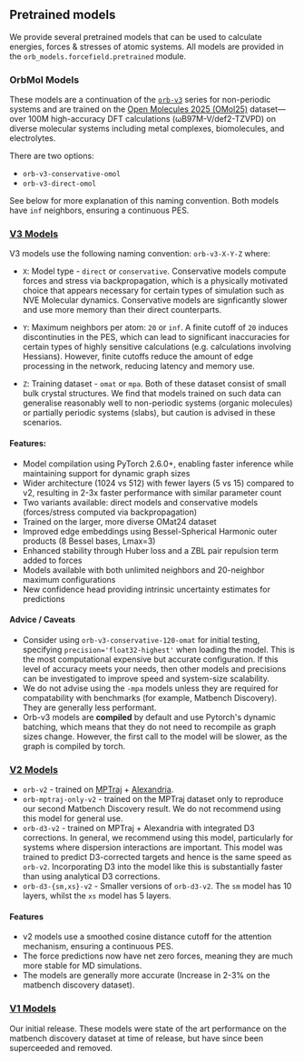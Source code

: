 ## Pretrained models

We provide several pretrained models that can be used to calculate energies, forces & stresses of atomic systems. All models are provided in the `orb_models.forcefield.pretrained` module.

### OrbMol Models

These models are a continuation of the [`orb-v3`](#v3-models) series for non-periodic systems and are trained on the [Open Molecules 2025 (OMol25)](https://arxiv.org/pdf/2505.08762) dataset—over 100M high-accuracy DFT calculations (ωB97M-V/def2-TZVPD) on diverse molecular systems including metal complexes, biomolecules, and electrolytes.

There are two options:
* `orb-v3-conservative-omol`
* `orb-v3-direct-omol`

See below for more explanation of this naming convention. Both models have `inf` neighbors, ensuring a continuous PES.

### [V3 Models](https://arxiv.org/abs/2504.06231)

V3 models use the following naming convention: ```orb-v3-X-Y-Z``` where:
- `X`: Model type - `direct` or `conservative`. Conservative models compute forces and stress via backpropagation, which is a physically motivated choice that appears necessary for certain types of simulation such as NVE Molecular dynamics. Conservative models are signficantly slower and use more memory than their direct counterparts.

- `Y`: Maximum neighbors per atom: `20` or `inf`. A finite cutoff of `20` induces discontinuties in the PES, which can lead to significant inaccuracies for certain types of highly sensitive calculations (e.g. calculations involving Hessians). However, finite cutoffs reduce the amount of edge processing in the network, reducing latency and memory use.

- `Z`: Training dataset - `omat` or `mpa`. Both of these dataset consist of small bulk crystal structures. We find that models trained on such data can generalise reasonably well to non-periodic systems (organic molecules) or partially periodic systems (slabs), but caution is advised in these scenarios.

#### Features:

- Model compilation using PyTorch 2.6.0+, enabling faster inference while maintaining support for dynamic graph sizes
- Wider architecture (1024 vs 512) with fewer layers (5 vs 15) compared to v2, resulting in 2-3x faster performance with similar parameter count
- Two variants available: direct models and conservative models (forces/stress computed via backpropagation)
- Trained on the larger, more diverse OMat24 dataset
- Improved edge embeddings using Bessel-Spherical Harmonic outer products (8 Bessel bases, Lmax=3)
- Enhanced stability through Huber loss and a ZBL pair repulsion term added to forces
- Models available with both unlimited neighbors and 20-neighbor maximum configurations
- New confidence head providing intrinsic uncertainty estimates for predictions

#### Advice / Caveats

- Consider using `orb-v3-conservative-120-omat` for initial testing, specifying `precision='float32-highest'` when loading the model. This is the most computational expensive but accurate configuration. If this level of accuracy meets your needs, then other models and precisions can be investigated to improve speed and system-size scalability.
- We do not advise using the `-mpa` models unless they are required for compatability with benchmarks (for example, Matbench Discovery). They are generally less performant.
- Orb-v3 models are **compiled** by default and use Pytorch's dynamic batching, which means that they do not need to recompile as graph sizes change. However, the first call to the model will be slower, as the graph is compiled by torch.

### [V2 Models](https://arxiv.org/abs/2410.22570)

- `orb-v2` - trained on [MPTraj](https://figshare.com/articles/dataset/Materials_Project_Trjectory_MPtrj_Dataset/23713842?file=41619375) + [Alexandria](https://alexandria.icams.rub.de/).
- `orb-mptraj-only-v2` - trained on the MPTraj dataset only to reproduce our second Matbench Discovery result. We do not recommend using this model for general use.
- `orb-d3-v2` - trained on MPTraj + Alexandria with integrated D3 corrections. In general, we recommend using this model, particularly for systems where dispersion interactions are important. This model was trained to predict D3-corrected targets and hence is the same speed as `orb-v2`. Incorporating D3 into the model like this is substantially faster than using analytical D3 corrections.
- `orb-d3-{sm,xs}-v2` - Smaller versions of `orb-d3-v2`. The `sm` model has 10 layers, whilst the `xs` model has 5 layers.

#### Features

- v2 models use a smoothed cosine distance cutoff for the attention mechanism, ensuring a continuous PES.
- The force predictions now have net zero forces, meaning they are much more stable for MD simulations.
- The models are generally more accurate (Increase in 2-3% on the matbench discovery dataset).

### [V1 Models](https://arxiv.org/abs/2410.22570)

Our initial release. These models were state of the art performance on the matbench discovery dataset at time of release, but have since been superceeded and removed.
